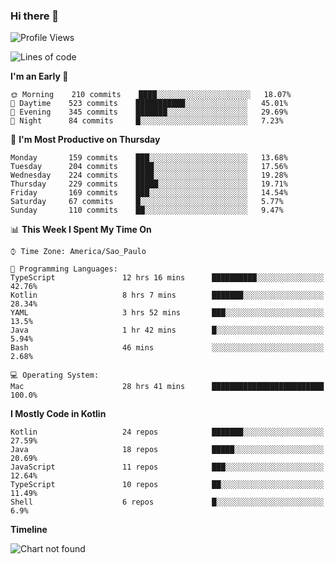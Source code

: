 ### Hi there 👋

<!--
**fernandonogueira/fernandonogueira** is a ✨ _special_ ✨ repository because its `README.md` (this file) appears on your GitHub profile.

Here are some ideas to get you started:

- 🔭 I’m currently working on ...
- 🌱 I’m currently learning ...
- 👯 I’m looking to collaborate on ...
- 🤔 I’m looking for help with ...
- 💬 Ask me about ...
- 📫 How to reach me: ...
- 😄 Pronouns: ...
- ⚡ Fun fact: ...
-->

<!--START_SECTION:waka-->
![Profile Views](http://img.shields.io/badge/Profile%20Views-6-blue)

![Lines of code](https://img.shields.io/badge/From%20Hello%20World%20I%27ve%20Written-456950%20lines%20of%20code-blue)

**I'm an Early 🐤** 

```text
🌞 Morning    210 commits    ████░░░░░░░░░░░░░░░░░░░░░   18.07% 
🌆 Daytime    523 commits    ███████████░░░░░░░░░░░░░░   45.01% 
🌃 Evening    345 commits    ███████░░░░░░░░░░░░░░░░░░   29.69% 
🌙 Night      84 commits     █░░░░░░░░░░░░░░░░░░░░░░░░   7.23%

```
📅 **I'm Most Productive on Thursday** 

```text
Monday       159 commits    ███░░░░░░░░░░░░░░░░░░░░░░   13.68% 
Tuesday      204 commits    ████░░░░░░░░░░░░░░░░░░░░░   17.56% 
Wednesday    224 commits    ████░░░░░░░░░░░░░░░░░░░░░   19.28% 
Thursday     229 commits    █████░░░░░░░░░░░░░░░░░░░░   19.71% 
Friday       169 commits    ███░░░░░░░░░░░░░░░░░░░░░░   14.54% 
Saturday     67 commits     █░░░░░░░░░░░░░░░░░░░░░░░░   5.77% 
Sunday       110 commits    ██░░░░░░░░░░░░░░░░░░░░░░░   9.47%

```


📊 **This Week I Spent My Time On** 

```text
⌚︎ Time Zone: America/Sao_Paulo

💬 Programming Languages: 
TypeScript               12 hrs 16 mins      ██████████░░░░░░░░░░░░░░░   42.76% 
Kotlin                   8 hrs 7 mins        ███████░░░░░░░░░░░░░░░░░░   28.34% 
YAML                     3 hrs 52 mins       ███░░░░░░░░░░░░░░░░░░░░░░   13.5% 
Java                     1 hr 42 mins        █░░░░░░░░░░░░░░░░░░░░░░░░   5.94% 
Bash                     46 mins             ░░░░░░░░░░░░░░░░░░░░░░░░░   2.68%

💻 Operating System: 
Mac                      28 hrs 41 mins      █████████████████████████   100.0%

```

**I Mostly Code in Kotlin** 

```text
Kotlin                   24 repos            ███████░░░░░░░░░░░░░░░░░░   27.59% 
Java                     18 repos            █████░░░░░░░░░░░░░░░░░░░░   20.69% 
JavaScript               11 repos            ███░░░░░░░░░░░░░░░░░░░░░░   12.64% 
TypeScript               10 repos            ██░░░░░░░░░░░░░░░░░░░░░░░   11.49% 
Shell                    6 repos             █░░░░░░░░░░░░░░░░░░░░░░░░   6.9%

```


**Timeline**

![Chart not found](https://raw.githubusercontent.com/fernandonogueira/fernandonogueira/master/charts/bar_graph.png) 


<!--END_SECTION:waka-->
